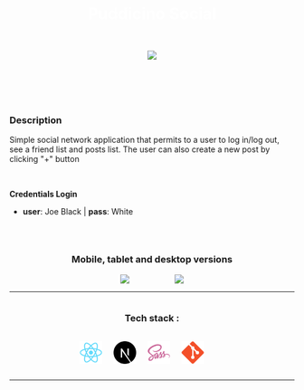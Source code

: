 <body>
<div style="display: flex; align-items: center; justify-content: center; flex-direction: column;">
      
<div style="display: flex; gap: 10px;  flex-direction: column; align-items: center; justify-content: center;">
  <h1  align="center" style="color: white;"> Puddicino Social
  <p align="center"><img src="https://i.postimg.cc/v83QFtjr/puddilogo.jpg" style="width: 150px; padding: 20px;"></p></h1>  
</div> 

<div>
  <h3 align="left">Description</h3>
    <p  align="left"> Simple social network application that permits to a user to log in/log out, see a friend list and posts list. The user can also create a new post by clicking "+" button  </p>
   <br>
    <p><b>Credentials Login</b></p>
    <ul>
    <li><b>user</b>: Joe Black | <b>pass</b>: White</li>
    </ul>
</div>          
<hr>

<div>
    <h3 align="left">Mobile, tablet and desktop versions</h3>
  <div style="display: flex; gap: 5rem;  flex-direction: row;
        align-items: center; justify-content: center;">
   <img src='https://i.postimg.cc/0yrKV6L9/mobile-2.png'  style="align="center" "height: 300px; padding: 20px; margin: 20px;" /> 
   <img src='https://i.postimg.cc/ZKCQZHN3/mobile-1.png' style="align="center" height: 300px; padding: 20px; margin: 20px;" /> 
  </div>
</div>      
</div> 
      
<hr>
      
<div style="display: flex; flex-direction: column;  align-items: center;">
<h3>Tech stack</span> :</h3>
<ul style="display: flex; flex-direction: row; gap:20px; align-items: center; justify-content: flex-start;">
<img  style='width: 40px;' src="https://raw.githubusercontent.com/devicons/devicon/master/icons/react/react-original.svg" alt="">
<img  style='width: 40px;' src="https://raw.githubusercontent.com/devicons/devicon/master/icons/nextjs/nextjs-original.svg" alt="">
<img  style='width: 40px;' src="https://raw.githubusercontent.com/devicons/devicon/master/icons/sass/sass-original.svg" alt="">
<img  style='width: 40px;' src="https://raw.githubusercontent.com/devicons/devicon/master/icons/git/git-original.svg" alt="">
<img  style='width: 40px;' src="https://avatars.githubusercontent.com/u/6078720?s=200&v=4" alt="">
</ul>
</div>
<hr>

</body>
